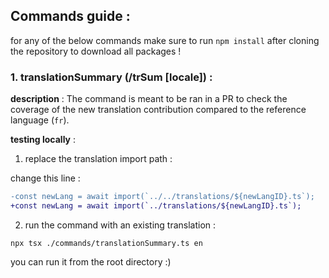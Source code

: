 ## Commands guide :

for any of the below commands make sure to run `npm install` after cloning the repository to download all packages !

### 1. translationSummary (/trSum [locale]) :

**description** : The command is meant to be ran in a PR to check the coverage of the new translation contribution compared to the reference language (`fr`).

**testing locally** :

1. replace the translation import path :

change this line :
```diff
-const newLang = await import(`../../translations/${newLangID}.ts`);
+const newLang = await import(`../translations/${newLangID}.ts`);
```

2. run the command with an existing translation :
```
npx tsx ./commands/translationSummary.ts en
```
you can run it from the root directory :)
